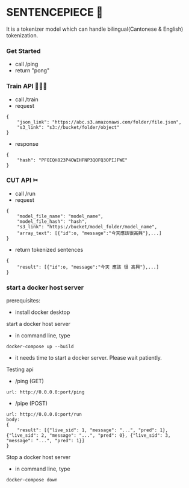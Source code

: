 # SENTENCEPIECE 📝
It is a tokenizer model which can handle bilingual(Cantonese & English) tokenization.

### Get Started
- call /ping
- return "pong"

### Train API 🏃🏻‍♂️
- call /train
- request
```
{
    "json_link": "https://abc.s3.amazonaws.com/folder/file.json",
    "s3_link": "s3://bucket/folder/object"
}
```
- response
```
{
    "hash": "PFOIQH823P4OWIHFNP3QOFQ3OPIJFWE"
}
```

### CUT API ✂
- call /run
- request
```
{
    "model_file_name": "model_name",
    "model_file_hash": "hash",
    "s3_link": "https://bucket/model_folder/model_name",
    "array_text": [{"id":o, "message":"今天應該很高興"},...]
}
```
- return tokenized sentences
```
{
    "result": [{"id":o, "message":"今天 應該 很 高興"},...]
}
```

### start a docker host server
prerequisites:
- install docker desktop

start a docker host server
- in command line, type 
```
docker-compose up --build
```
- it needs time to start a docker server. Please wait patiently.

Testing api
- /ping (GET)
```
url: http://0.0.0.0:port/ping
```
- /pipe (POST)
```
url: http://0.0.0.0:port/run
body: 
{
    "result": [{"live_sid": 1, "message": "...", "pred": 1}, {"live_sid": 2, "message": "...", "pred": 0}, {"live_sid": 3, "message": "...", "pred": 1}] 
}
```

Stop a docker host server
- in command line, type
```
docker-compose down
```
